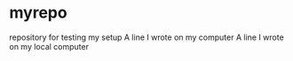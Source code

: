 # myrepo
repository for testing my setup
A line I wrote on my computer 
A line I wrote on my local computer 

